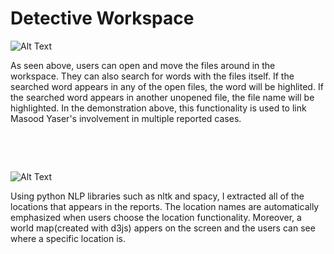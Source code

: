 # Detective Workspace

![Alt Text](https://media.giphy.com/media/Sw5hYqnv8NAaX6QTvi/giphy.gif)

As seen above, users can open and move the files around in the workspace. They can also search for words with the files itself. If the searched word appears in any of the open files, the word will be highlited. If the searched word appears in another unopened file, the file name will be highlighted. In the demonstration above, this functionality is used to link Masood Yaser's involvement in multiple reported cases.
<pre>



</pre>
![Alt Text](https://media.giphy.com/media/fVCyFlFDLki21ghEcJ/giphy.gif)

Using python NLP libraries such as nltk and spacy, I extracted all of the locations that appears in the reports. The location names are automatically emphasized when users choose the location functionality. Moreover, a world map(created with d3js) appers on the screen and the users can see where a specific location is.
